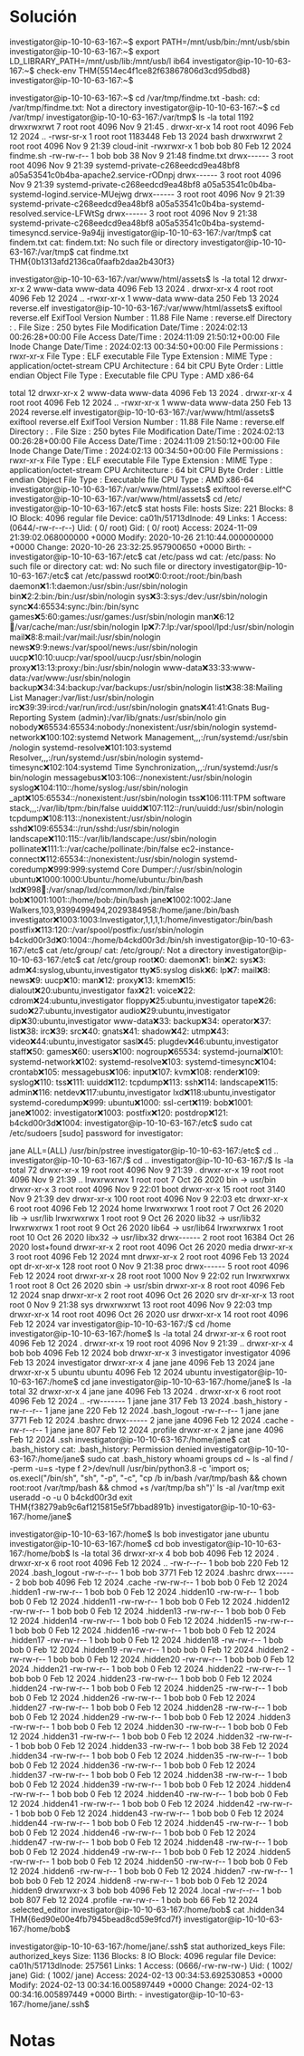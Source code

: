 
# Solución 

investigator@ip-10-10-63-167:~$ export PATH=/mnt/usb/bin:/mnt/usb/sbin
investigator@ip-10-10-63-167:~$ export LD_LIBRARY_PATH=/mnt/usb/lib:/mnt/usb/l
ib64
investigator@ip-10-10-63-167:~$ check-env
THM{5514ec4f1ce82f63867806d3cd95dbd8}
investigator@ip-10-10-63-167:~$ 


investigator@ip-10-10-63-167:~$ cd /var/tmp/findme.txt
-bash: cd: /var/tmp/findme.txt: Not a directory
investigator@ip-10-10-63-167:~$ cd /var/tmp/
investigator@ip-10-10-63-167:/var/tmp$ ls -la
total 1192
drwxrwxrwt  7 root root    4096 Nov  9 21:45 .
drwxr-xr-x 14 root root    4096 Feb 12  2024 ..
-rwsr-sr-x  1 root root 1183448 Feb 13  2024 bash
drwxrwxrwt  2 root root    4096 Nov  9 21:39 cloud-init
-rwxrwxr-x  1 bob  bob       80 Feb 12  2024 findme.sh
-rw-rw-r--  1 bob  bob       38 Nov  9 21:48 findme.txt
drwx------  3 root root    4096 Nov  9 21:39 systemd-private-c268eedcd9ea48bf8
a05a53541c0b4ba-apache2.service-rODnpj
drwx------  3 root root    4096 Nov  9 21:39 systemd-private-c268eedcd9ea48bf8
a05a53541c0b4ba-systemd-logind.service-MUejwg
drwx------  3 root root    4096 Nov  9 21:39 systemd-private-c268eedcd9ea48bf8
a05a53541c0b4ba-systemd-resolved.service-LFWtSg
drwx------  3 root root    4096 Nov  9 21:38 systemd-private-c268eedcd9ea48bf8
a05a53541c0b4ba-systemd-timesyncd.service-9a94jj
investigator@ip-10-10-63-167:/var/tmp$ cat findem.txt
cat: findem.txt: No such file or directory
investigator@ip-10-10-63-167:/var/tmp$ cat findme.txt
THM{0b1313afd2136ca0faafb2daa2b430f3}



investigator@ip-10-10-63-167:/var/www/html/assets$ ls -la
total 12
drwxr-xr-x 2 www-data www-data 4096 Feb 13  2024 .
drwxr-xr-x 4 root     root     4096 Feb 12  2024 ..
-rwxr-xr-x 1 www-data www-data  250 Feb 13  2024 reverse.elf
investigator@ip-10-10-63-167:/var/www/html/assets$ exiftool reverse.elf
ExifTool Version Number         : 11.88
File Name                       : reverse.elf
Directory                       : .
File Size                       : 250 bytes
File Modification Date/Time     : 2024:02:13 00:26:28+00:00
File Access Date/Time           : 2024:11:09 21:50:12+00:00
File Inode Change Date/Time     : 2024:02:13 00:34:50+00:00
File Permissions                : rwxr-xr-x
File Type                       : ELF executable
File Type Extension             : 
MIME Type                       : application/octet-stream
CPU Architecture                : 64 bit
CPU Byte Order                  : Little endian
Object File Type                : Executable file
CPU Type                        : AMD x86-64


total 12
drwxr-xr-x 2 www-data www-data 4096 Feb 13  2024 .
drwxr-xr-x 4 root     root     4096 Feb 12  2024 ..
-rwxr-xr-x 1 www-data www-data  250 Feb 13  2024 reverse.elf
investigator@ip-10-10-63-167:/var/www/html/assets$ exiftool reverse.elf
ExifTool Version Number         : 11.88
File Name                       : reverse.elf
Directory                       : .
File Size                       : 250 bytes
File Modification Date/Time     : 2024:02:13 00:26:28+00:00
File Access Date/Time           : 2024:11:09 21:50:12+00:00
File Inode Change Date/Time     : 2024:02:13 00:34:50+00:00
File Permissions                : rwxr-xr-x
File Type                       : ELF executable
File Type Extension             : 
MIME Type                       : application/octet-stream
CPU Architecture                : 64 bit
CPU Byte Order                  : Little endian
Object File Type                : Executable file
CPU Type                        : AMD x86-64
investigator@ip-10-10-63-167:/var/www/html/assets$ exiftool reverse.elf^C
investigator@ip-10-10-63-167:/var/www/html/assets$ cd /etc/
investigator@ip-10-10-63-167:/etc$ stat hosts
  File: hosts
  Size: 221       Blocks: 8          IO Block: 4096   regular file
Device: ca01h/51713dInode: 49          Links: 1
Access: (0644/-rw-r--r--)  Uid: (    0/    root)   Gid: (    0/    root)
Access: 2024-11-09 21:39:02.068000000 +0000
Modify: 2020-10-26 21:10:44.000000000 +0000
Change: 2020-10-26 23:32:25.957900650 +0000
 Birth: -
investigator@ip-10-10-63-167:/etc$ cat /etc/pass wd
cat: /etc/pass: No such file or directory
cat: wd: No such file or directory
investigator@ip-10-10-63-167:/etc$ cat /etc/passwd
root:x:0:0:root:/root:/bin/bash
daemon:x:1:1:daemon:/usr/sbin:/usr/sbin/nologin
bin:x:2:2:bin:/bin:/usr/sbin/nologin
sys:x:3:3:sys:/dev:/usr/sbin/nologin
sync:x:4:65534:sync:/bin:/bin/sync
games:x:5:60:games:/usr/games:/usr/sbin/nologin
man:x:6:12:man:/var/cache/man:/usr/sbin/nologin
lp:x:7:7:lp:/var/spool/lpd:/usr/sbin/nologin
mail:x:8:8:mail:/var/mail:/usr/sbin/nologin
news:x:9:9:news:/var/spool/news:/usr/sbin/nologin
uucp:x:10:10:uucp:/var/spool/uucp:/usr/sbin/nologin
proxy:x:13:13:proxy:/bin:/usr/sbin/nologin
www-data:x:33:33:www-data:/var/www:/usr/sbin/nologin
backup:x:34:34:backup:/var/backups:/usr/sbin/nologin
list:x:38:38:Mailing List Manager:/var/list:/usr/sbin/nologin
irc:x:39:39:ircd:/var/run/ircd:/usr/sbin/nologin
gnats:x:41:41:Gnats Bug-Reporting System (admin):/var/lib/gnats:/usr/sbin/nolo
gin
nobody:x:65534:65534:nobody:/nonexistent:/usr/sbin/nologin
systemd-network:x:100:102:systemd Network Management,,,:/run/systemd:/usr/sbin
/nologin
systemd-resolve:x:101:103:systemd Resolver,,,:/run/systemd:/usr/sbin/nologin
systemd-timesync:x:102:104:systemd Time Synchronization,,,:/run/systemd:/usr/s
bin/nologin
messagebus:x:103:106::/nonexistent:/usr/sbin/nologin
syslog:x:104:110::/home/syslog:/usr/sbin/nologin
_apt:x:105:65534::/nonexistent:/usr/sbin/nologin
tss:x:106:111:TPM software stack,,,:/var/lib/tpm:/bin/false
uuidd:x:107:112::/run/uuidd:/usr/sbin/nologin
tcpdump:x:108:113::/nonexistent:/usr/sbin/nologin
sshd:x:109:65534::/run/sshd:/usr/sbin/nologin
landscape:x:110:115::/var/lib/landscape:/usr/sbin/nologin
pollinate:x:111:1::/var/cache/pollinate:/bin/false
ec2-instance-connect:x:112:65534::/nonexistent:/usr/sbin/nologin
systemd-coredump:x:999:999:systemd Core Dumper:/:/usr/sbin/nologin
ubuntu:x:1000:1000:Ubuntu:/home/ubuntu:/bin/bash
lxd:x:998:100::/var/snap/lxd/common/lxd:/bin/false
bob:x:1001:1001::/home/bob:/bin/bash
jane:x:1002:1002:Jane Walkers,103,9399499494,2029384958:/home/jane:/bin/bash
investigator:x:1003:1003:Investigator,1,1,1,1:/home/investigator:/bin/bash
postfix:x:113:120::/var/spool/postfix:/usr/sbin/nologin
b4ckd00r3d:x:0:1004::/home/b4ckd00r3d:/bin/sh
investigator@ip-10-10-63-167:/etc$ cat /etc/group/
cat: /etc/group/: Not a directory
investigator@ip-10-10-63-167:/etc$ cat /etc/group
root:x:0:
daemon:x:1:
bin:x:2:
sys:x:3:
adm:x:4:syslog,ubuntu,investigator
tty:x:5:syslog
disk:x:6:
lp:x:7:
mail:x:8:
news:x:9:
uucp:x:10:
man:x:12:
proxy:x:13:
kmem:x:15:
dialout:x:20:ubuntu,investigator
fax:x:21:
voice:x:22:
cdrom:x:24:ubuntu,investigator
floppy:x:25:ubuntu,investigator
tape:x:26:
sudo:x:27:ubuntu,investigator
audio:x:29:ubuntu,investigator
dip:x:30:ubuntu,investigator
www-data:x:33:
backup:x:34:
operator:x:37:
list:x:38:
irc:x:39:
src:x:40:
gnats:x:41:
shadow:x:42:
utmp:x:43:
video:x:44:ubuntu,investigator
sasl:x:45:
plugdev:x:46:ubuntu,investigator
staff:x:50:
games:x:60:
users:x:100:
nogroup:x:65534:
systemd-journal:x:101:
systemd-network:x:102:
systemd-resolve:x:103:
systemd-timesync:x:104:
crontab:x:105:
messagebus:x:106:
input:x:107:
kvm:x:108:
render:x:109:
syslog:x:110:
tss:x:111:
uuidd:x:112:
tcpdump:x:113:
ssh:x:114:
landscape:x:115:
admin:x:116:
netdev:x:117:ubuntu,investigator
lxd:x:118:ubuntu,investigator
systemd-coredump:x:999:
ubuntu:x:1000:
ssl-cert:x:119:
bob:x:1001:
jane:x:1002:
investigator:x:1003:
postfix:x:120:
postdrop:x:121:
b4ckd00r3d:x:1004:
investigator@ip-10-10-63-167:/etc$ sudo cat /etc/sudoers
[sudo] password for investigator: 

jane ALL=(ALL) /usr/bin/pstree
investigator@ip-10-10-63-167:/etc$ cd ..
investigator@ip-10-10-63-167:/$ cd ..
investigator@ip-10-10-63-167:/$ ls -la
total 72
drwxr-xr-x  19 root root  4096 Nov  9 21:39 .
drwxr-xr-x  19 root root  4096 Nov  9 21:39 ..
lrwxrwxrwx   1 root root     7 Oct 26  2020 bin -> usr/bin
drwxr-xr-x   3 root root  4096 Nov  9 22:01 boot
drwxr-xr-x  15 root root  3140 Nov  9 21:39 dev
drwxr-xr-x 100 root root  4096 Nov  9 22:03 etc
drwxr-xr-x   6 root root  4096 Feb 12  2024 home
lrwxrwxrwx   1 root root     7 Oct 26  2020 lib -> usr/lib
lrwxrwxrwx   1 root root     9 Oct 26  2020 lib32 -> usr/lib32
lrwxrwxrwx   1 root root     9 Oct 26  2020 lib64 -> usr/lib64
lrwxrwxrwx   1 root root    10 Oct 26  2020 libx32 -> usr/libx32
drwx------   2 root root 16384 Oct 26  2020 lost+found
drwxr-xr-x   2 root root  4096 Oct 26  2020 media
drwxr-xr-x   3 root root  4096 Feb 12  2024 mnt
drwxr-xr-x   2 root root  4096 Feb 13  2024 opt
dr-xr-xr-x 128 root root     0 Nov  9 21:38 proc
drwx------   5 root root  4096 Feb 12  2024 root
drwxr-xr-x  28 root root  1000 Nov  9 22:02 run
lrwxrwxrwx   1 root root     8 Oct 26  2020 sbin -> usr/sbin
drwxr-xr-x   8 root root  4096 Feb 12  2024 snap
drwxr-xr-x   2 root root  4096 Oct 26  2020 srv
dr-xr-xr-x  13 root root     0 Nov  9 21:38 sys
drwxrwxrwt  13 root root  4096 Nov  9 22:03 tmp
drwxr-xr-x  14 root root  4096 Oct 26  2020 usr
drwxr-xr-x  14 root root  4096 Feb 12  2024 var
investigator@ip-10-10-63-167:/$ cd /home
investigator@ip-10-10-63-167:/home$ ls -la
total 24
drwxr-xr-x  6 root         root         4096 Feb 12  2024 .
drwxr-xr-x 19 root         root         4096 Nov  9 21:39 ..
drwxr-xr-x  4 bob          bob          4096 Feb 12  2024 bob
drwxr-xr-x  3 investigator investigator 4096 Feb 13  2024 investigator
drwxr-xr-x  4 jane         jane         4096 Feb 13  2024 jane
drwxr-xr-x  5 ubuntu       ubuntu       4096 Feb 12  2024 ubuntu
investigator@ip-10-10-63-167:/home$ cd jane
investigator@ip-10-10-63-167:/home/jane$ ls -la
total 32
drwxr-xr-x 4 jane jane 4096 Feb 13  2024 .
drwxr-xr-x 6 root root 4096 Feb 12  2024 ..
-rw------- 1 jane jane  317 Feb 13  2024 .bash_history
-rw-r--r-- 1 jane jane  220 Feb 12  2024 .bash_logout
-rw-r--r-- 1 jane jane 3771 Feb 12  2024 .bashrc
drwx------ 2 jane jane 4096 Feb 12  2024 .cache
-rw-r--r-- 1 jane jane  807 Feb 12  2024 .profile
drwxr-xr-x 2 jane jane 4096 Feb 12  2024 .ssh
investigator@ip-10-10-63-167:/home/jane$ cat .bash_history
cat: .bash_history: Permission denied
investigator@ip-10-10-63-167:/home/jane$ sudo cat .bash_history
whoami
groups
cd ~
ls -al
find / -perm -u=s -type f 2>/dev/null
/usr/bin/python3.8 -c 'import os; os.execl("/bin/sh", "sh", "-p", "-c", "cp /b
in/bash /var/tmp/bash && chown root:root /var/tmp/bash && chmod +s /var/tmp/ba
sh")'
ls -al /var/tmp
exit
useradd -o -u 0 b4ckd00r3d
exit
THM{f38279ab9c6af1215815e5f7bbad891b}
investigator@ip-10-10-63-167:/home/jane$ 



investigator@ip-10-10-63-167:/home$ ls
bob  investigator  jane  ubuntu
investigator@ip-10-10-63-167:/home$ cd bob
investigator@ip-10-10-63-167:/home/bob$ ls -la
total 36
drwxr-xr-x 4 bob  bob  4096 Feb 12  2024 .
drwxr-xr-x 6 root root 4096 Feb 12  2024 ..
-rw-r--r-- 1 bob  bob   220 Feb 12  2024 .bash_logout
-rw-r--r-- 1 bob  bob  3771 Feb 12  2024 .bashrc
drwx------ 2 bob  bob  4096 Feb 12  2024 .cache
-rw-rw-r-- 1 bob  bob     0 Feb 12  2024 .hidden1
-rw-rw-r-- 1 bob  bob     0 Feb 12  2024 .hidden10
-rw-rw-r-- 1 bob  bob     0 Feb 12  2024 .hidden11
-rw-rw-r-- 1 bob  bob     0 Feb 12  2024 .hidden12
-rw-rw-r-- 1 bob  bob     0 Feb 12  2024 .hidden13
-rw-rw-r-- 1 bob  bob     0 Feb 12  2024 .hidden14
-rw-rw-r-- 1 bob  bob     0 Feb 12  2024 .hidden15
-rw-rw-r-- 1 bob  bob     0 Feb 12  2024 .hidden16
-rw-rw-r-- 1 bob  bob     0 Feb 12  2024 .hidden17
-rw-rw-r-- 1 bob  bob     0 Feb 12  2024 .hidden18
-rw-rw-r-- 1 bob  bob     0 Feb 12  2024 .hidden19
-rw-rw-r-- 1 bob  bob     0 Feb 12  2024 .hidden2
-rw-rw-r-- 1 bob  bob     0 Feb 12  2024 .hidden20
-rw-rw-r-- 1 bob  bob     0 Feb 12  2024 .hidden21
-rw-rw-r-- 1 bob  bob     0 Feb 12  2024 .hidden22
-rw-rw-r-- 1 bob  bob     0 Feb 12  2024 .hidden23
-rw-rw-r-- 1 bob  bob     0 Feb 12  2024 .hidden24
-rw-rw-r-- 1 bob  bob     0 Feb 12  2024 .hidden25
-rw-rw-r-- 1 bob  bob     0 Feb 12  2024 .hidden26
-rw-rw-r-- 1 bob  bob     0 Feb 12  2024 .hidden27
-rw-rw-r-- 1 bob  bob     0 Feb 12  2024 .hidden28
-rw-rw-r-- 1 bob  bob     0 Feb 12  2024 .hidden29
-rw-rw-r-- 1 bob  bob     0 Feb 12  2024 .hidden3
-rw-rw-r-- 1 bob  bob     0 Feb 12  2024 .hidden30
-rw-rw-r-- 1 bob  bob     0 Feb 12  2024 .hidden31
-rw-rw-r-- 1 bob  bob     0 Feb 12  2024 .hidden32
-rw-rw-r-- 1 bob  bob     0 Feb 12  2024 .hidden33
-rw-rw-r-- 1 bob  bob    38 Feb 12  2024 .hidden34
-rw-rw-r-- 1 bob  bob     0 Feb 12  2024 .hidden35
-rw-rw-r-- 1 bob  bob     0 Feb 12  2024 .hidden36
-rw-rw-r-- 1 bob  bob     0 Feb 12  2024 .hidden37
-rw-rw-r-- 1 bob  bob     0 Feb 12  2024 .hidden38
-rw-rw-r-- 1 bob  bob     0 Feb 12  2024 .hidden39
-rw-rw-r-- 1 bob  bob     0 Feb 12  2024 .hidden4
-rw-rw-r-- 1 bob  bob     0 Feb 12  2024 .hidden40
-rw-rw-r-- 1 bob  bob     0 Feb 12  2024 .hidden41
-rw-rw-r-- 1 bob  bob     0 Feb 12  2024 .hidden42
-rw-rw-r-- 1 bob  bob     0 Feb 12  2024 .hidden43
-rw-rw-r-- 1 bob  bob     0 Feb 12  2024 .hidden44
-rw-rw-r-- 1 bob  bob     0 Feb 12  2024 .hidden45
-rw-rw-r-- 1 bob  bob     0 Feb 12  2024 .hidden46
-rw-rw-r-- 1 bob  bob     0 Feb 12  2024 .hidden47
-rw-rw-r-- 1 bob  bob     0 Feb 12  2024 .hidden48
-rw-rw-r-- 1 bob  bob     0 Feb 12  2024 .hidden49
-rw-rw-r-- 1 bob  bob     0 Feb 12  2024 .hidden5
-rw-rw-r-- 1 bob  bob     0 Feb 12  2024 .hidden50
-rw-rw-r-- 1 bob  bob     0 Feb 12  2024 .hidden6
-rw-rw-r-- 1 bob  bob     0 Feb 12  2024 .hidden7
-rw-rw-r-- 1 bob  bob     0 Feb 12  2024 .hidden8
-rw-rw-r-- 1 bob  bob     0 Feb 12  2024 .hidden9
drwxrwxr-x 3 bob  bob  4096 Feb 12  2024 .local
-rw-r--r-- 1 bob  bob   807 Feb 12  2024 .profile
-rw-rw-r-- 1 bob  bob    66 Feb 12  2024 .selected_editor
investigator@ip-10-10-63-167:/home/bob$ cat .hidden34
THM{6ed90e00e4fb7945bead8cd59e9fcd7f}
investigator@ip-10-10-63-167:/home/bob$ 


investigator@ip-10-10-63-167:/home/jane/.ssh$ stat authorized_keys
  File: authorized_keys
  Size: 1136      Blocks: 8          IO Block: 4096   regular file
Device: ca01h/51713dInode: 257561      Links: 1
Access: (0666/-rw-rw-rw-)  Uid: ( 1002/    jane)   Gid: ( 1002/    jane)
Access: 2024-02-13 00:34:53.692530853 +0000
Modify: 2024-02-13 00:34:16.005897449 +0000
Change: 2024-02-13 00:34:16.005897449 +0000
 Birth: -
investigator@ip-10-10-63-167:/home/jane/.ssh$ 

# Notas 

